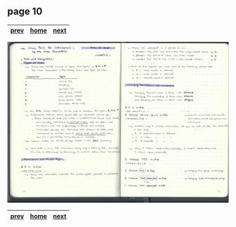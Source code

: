 ## page 10
| [prev](./page_9.md) |  [home](../README.md) | [next](./page_11.md) |
|---------------------|-----------------------|----------------------|

![img](../images/photo_10.jpg)

| [prev](./page_9.md) |  [home](../README.md) | [next](./page_11.md) |
|---------------------|-----------------------|----------------------|
